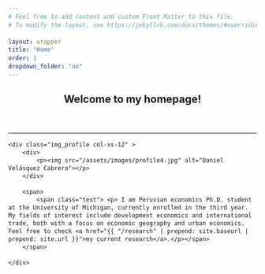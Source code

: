 ```yaml
---
# Feel free to add content and custom Front Matter to this file.
# To modify the layout, see https://jekyllrb.com/docs/themes/#overriding-theme-defaults

layout: wrapper
title: "Home"
order: 1
dropdown_folder: "no"
---
```

<article>
<header class="page-header">
	<h2>Welcome to my homepage!</h2>	
</header>

<hr>
  
	<div class="img_profile col-xs-12" >	
		<div> 
			<p><img src="/assets/images/profile4.jpg" alt="Daniel Velásquez Cabrera"></p>
		</div> 
		
		<span>  
			<span class="text"> <p> I am Peruvian economics Ph.D. student at the University of Michigan, currently enrolled in the third year. My fields of interest include development economics and international trade, both with a focus on economic geography and urban economics. Feel free to check <a href="{{ "/research" | prepend: site.baseurl | prepend: site.url }}">my current research</a>.</p></span>
		</span>
		
	</div>

</article>
